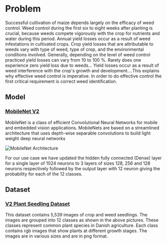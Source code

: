 # Problem

Successful cultivation of maize depends largely on the efficacy of weed control. Weed control during the first six to eight weeks after planting is crucial, because weeds compete vigorously with the crop for nutrients and water during this period. Annual yield losses occur as a result of weed infestations in cultivated crops. Crop yield losses that are attributable to weeds vary with type of weed, type of crop, and the environmental conditions involved. Generally, depending on the level of weed control practiced yield losses can vary from 10 to 100 %. Rarely does one experience zero yield loss due to weeds... Yield losses occur as a result of weed interference with the crop's growth and development....This explains why effective weed control is imperative. In order to do effective control the first critical requirement is correct weed identification.

## Model

### [MobileNet V2](https://keras.io/api/applications/mobilenet/#mobilenetv2-function)

MobileNet is a class of efficient Convolutional Neural Networks for mobile and embedded vision applications. MobileNets are based on a streamlined architecture that uses depth-wise separable convolutions to build light weight deep neural networks

![MobileNet Architecture](https://miro.medium.com/max/1384/1*7R068tzqqK-1edu4hbAVZQ.png "MobileNet Architecture")

For our use case we have updated the hidden fully connected (Dense) layer for a single layer of 1024 neurons to 3 layers of sizes 128, 256 and 128 neurons respectively followed by the output layer with 12 neuron giving the probability for each of the 12 classes.

## Dataset

### [V2 Plant Seedling Dataset ]("https://www.kaggle.com/vbookshelf/v2-plant-seedlings-dataset")

This dataset contains 5,539 images of crop and weed seedlings. The images are grouped into 12 classes as shown in the above pictures. These classes represent common plant species in Danish agriculture. Each class contains rgb images that show plants at different growth stages. The images are in various sizes and are in png format.
